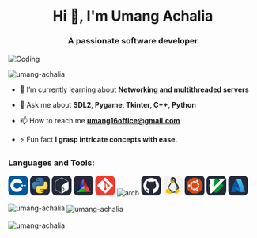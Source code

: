 <h1 align="center">Hi 👋, I'm Umang Achalia</h1>
<h3 align="center">A passionate software developer</h3>
<img align="center" alt="Coding" width="1000" height="400" src="https://cdnb.artstation.com/p/assets/images/images/049/030/729/original/norma2d-uninvitedvisitor.gif?1651529904">

<p align="left"> <img src="https://komarev.com/ghpvc/?username=umang-achalia&label=Profile%20views&color=0e75b6&style=flat" alt="umang-achalia" /> </p>

- 🌱 I’m currently learning about **Networking and multithreaded servers**

- 💬 Ask me about **SDL2, Pygame, Tkinter, C++, Python**

- 📫 How to reach me **umang16office@gmail.com**

- ⚡ Fun fact **I grasp intricate concepts with ease.**

<h3 align="left">Languages and Tools:</h3>
<p align="left"> 
  <a> <img src="https://github.com/tandpfun/skill-icons/blob/main/icons/CPP.svg" alt="cpp" width="40" height="40"/> </a> 
  <a> <img src="https://github.com/tandpfun/skill-icons/blob/main/icons/Python-Dark.svg" alt="python" width="40" height="40"/> </a> 
  <a> <img src="https://github.com/tandpfun/skill-icons/blob/main/icons/Bash-Dark.svg" alt="bash" width="40" height="40"/> </a> 
  <a> <img src="https://github.com/tandpfun/skill-icons/blob/main/icons/CMake-Dark.svg" alt="cmake" width="40" height="40"/> </a> 
  <a> <img src="https://github.com/tandpfun/skill-icons/blob/main/icons/Git.svg" alt="git" width="40" height="40"/> </a> 
  <a> <img src="https://github.com/tandpfun/skill-icons/blob/main/icons/Arch-Dark.svg" alt="arch" width="40" height="40"/> </a> 
  <a> <img src="https://github.com/tandpfun/skill-icons/blob/main/icons/Github-Dark.svg" alt="github" width="40" height="40"/> </a> 
  <a> <img src="https://github.com/tandpfun/skill-icons/blob/main/icons/Linux-Light.svg" alt="linux" width="40" height="40"/> </a> 
  <a> <img src="https://github.com/tandpfun/skill-icons/blob/main/icons/Ubuntu-Dark.svg" alt="ubuntu" width="40" height="40"/> </a>
  <a> <img src="https://github.com/tandpfun/skill-icons/blob/main/icons/VIM-Dark.svg" alt="vim" width="40" height="40"/> </a>
  <a> <img src="https://github.com/tandpfun/skill-icons/blob/main/icons/Azure-Dark.svg" alt="azure" width="40" height="40"/> </a>
</p>

<p><img align="left" src="https://github-readme-stats.vercel.app/api/top-langs?username=umang-achalia&show_icons=true&locale=en&layout=compact" alt="umang-achalia" /></p>

<p>&nbsp;<img align="center" src="https://github-readme-stats.vercel.app/api?username=umang-achalia&show_icons=true&locale=en" alt="umang-achalia"/></p>

<p><img align="center" src="https://github-readme-streak-stats.herokuapp.com/?user=umang-achalia&" alt="umang-achalia" /></p>
